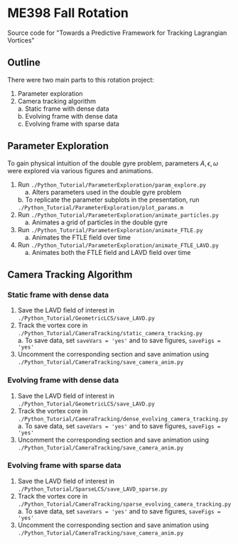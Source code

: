 # ME398 Fall Rotation
Source code for "Towards a Predictive Framework for Tracking Lagrangian Vortices"

## Outline

There were two main parts to this rotation project:

1. Parameter exploration <br />
2. Camera tracking algorithm <br />
    a. Static frame with dense data <br />
    b. Evolving frame with dense data <br />
    c. Evolving frame with sparse data <br />

## Parameter Exploration

To gain physical intuition of the double gyre problem, parameters $A, \epsilon, \omega$ were explored via various figures and animations.

1. Run ```./Python_Tutorial/ParameterExploration/param_explore.py``` <br />
    a. Alters parameters used in the double gyre problem <br />
    b. To replicate the parameter subplots in the presentation, run ```./Python_Tutorial/ParameterExploration/plot_params.m```
2. Run ```./Python_Tutorial/ParameterExploration/animate_particles.py``` <br />
    a. Animates a grid of particles in the double gyre <br/>
3. Run ```./Python_Tutorial/ParameterExploration/animate_FTLE.py``` <br />
    a. Animates the FTLE field over time <br />
4. Run ```./Python_Tutorial/ParameterExploration/animate_FTLE_LAVD.py``` <br />
    a. Animates both the FTLE field and LAVD field over time <br />

## Camera Tracking Algorithm

### Static frame with dense data

1. Save the LAVD field of interest in ```./Python_Tutorial/GeometricLCS/save_LAVD.py``` <br />
2. Track the vortex core in ```./Python_Tutorial/CameraTracking/static_camera_tracking.py``` <br />
    a. To save data, set ```saveVars = 'yes'``` and to save figures, ```saveFigs = 'yes'``` <br />
3. Uncomment the corresponding section and save animation using ```./Python_Tutorial/CameraTracking/save_camera_anim.py``` <br />

### Evolving frame with dense data

1. Save the LAVD field of interest in ```./Python_Tutorial/GeometricLCS/save_LAVD.py``` <br />
2. Track the vortex core in ```./Python_Tutorial/CameraTracking/dense_evolving_camera_tracking.py``` <br />
    a. To save data, set ```saveVars = 'yes'``` and to save figures, ```saveFigs = 'yes'``` <br />
3. Uncomment the corresponding section and save animation using ```./Python_Tutorial/CameraTracking/save_camera_anim.py``` <br />

### Evolving frame with sparse data

1. Save the LAVD field of interest in ```./Python_Tutorial/SparseLCS/save_LAVD_sparse.py``` <br />
2. Track the vortex core in ```./Python_Tutorial/CameraTracking/sparse_evolving_camera_tracking.py``` <br />
    a. To save data, set ```saveVars = 'yes'``` and to save figures, ```saveFigs = 'yes'``` <br />
3. Uncomment the corresponding section and save animation using ```./Python_Tutorial/CameraTracking/save_camera_anim.py``` <br />
